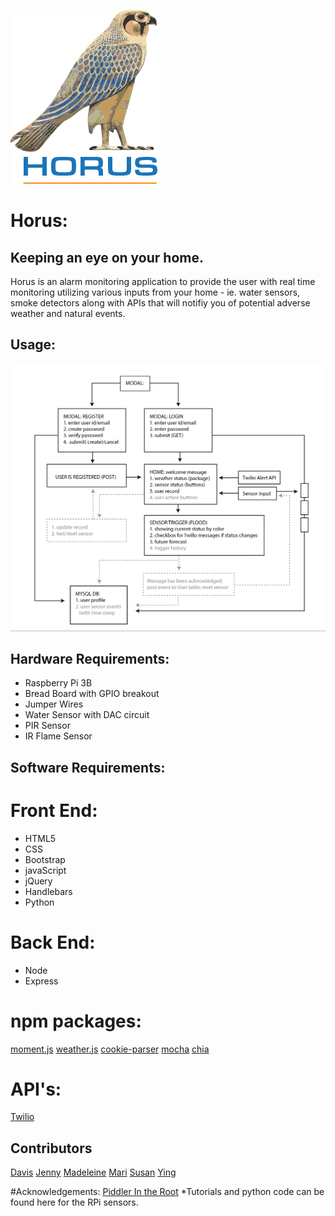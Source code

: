 
![logo](./public/assets/images/logos/logo.png)



# Horus:
## Keeping an eye on your home.

Horus is an alarm monitoring application to provide the user with real time monitoring utilizing various inputs from your home - ie. water sensors, smoke detectors along with APIs that will notifiy you of potential adverse weather and natural events.

## Usage:

![Flow](./public/assets/images/Flow.PNG)


## Hardware Requirements:

- Raspberry Pi 3B
- Bread Board with GPIO breakout 
- Jumper Wires
- Water Sensor with DAC circuit
- PIR Sensor
- IR Flame Sensor



## Software Requirements:

# Front End:

- HTML5
- CSS
- Bootstrap
- javaScript
- jQuery
- Handlebars
- Python

# Back End:
- Node
- Express


# npm packages:

[moment.js](https://momentjs.com/)
[weather.js](https://www.npmjs.com/package/weather-js)
[cookie-parser](https://www.npmjs.com/package/cookie-parser)
[mocha](https://www.npmjs.com/package/mocha)
[chia](https://www.npmjs.com/package/chai)

# API's:

[Twilio](https://www.twilio.com/docs/iam/api)

## Contributors
[Davis](https://github.com/daveyjonezz)
[Jenny](https://github.com/jenshin75)
[Madeleine](https://github.com/MadeleineKemeny)
[Mari](https://github.com/Mari0203)
[Susan](https://github.com/Sooze16)
[Ying](https://github.com/yzhouyzhou)

#Acknowledgements:
[Piddler In the Root](https://www.piddlerintheroot.com/)
*Tutorials and python code can be found here for the RPi sensors.












